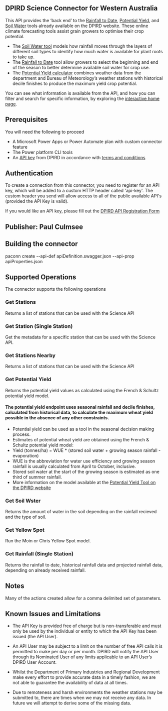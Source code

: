 
## DPIRD Science Connector for Western Australia
This API provides the ‘back end’ to the [Rainfall to Date](https://www.agric.wa.gov.au/climate-weather/rainfall-date-tool-western-australia/), [Potential Yield](https://www.agric.wa.gov.au/climate-weather/potential-yield-tool/), and [Soil Water](https://www.agric.wa.gov.au/climate-weather/soil-water-tool/#?station=10115&soil=3&groundCover=1) tools already available on the DPIRD website. These online climate forecasting tools assist grain growers to optimise their crop potential.

* The [Soil Water tool](https://www.agric.wa.gov.au/climate-weather/soil-water-tool/#?station=10115&soil=3&groundCover=1) models how rainfall moves through the layers of different soil types to identify how much water is available for plant roots to take up.
* The [Rainfall to Date](https://www.agric.wa.gov.au/climate-weather/rainfall-date-tool-western-australia/) tool allow growers to select the beginning and end of the season to better determine available soil water for crop use.
* The [Potential Yield calculator](https://www.agric.wa.gov.au/climate-weather/potential-yield-tool/) combines weather data from the department and Bureau of Meteorology’s weather stations with historical decile finishes to produce the maximum yield crop potential.

You can see what information is available from the API, and how you can filter and search for specific information, by exploring the [interactive home page](https://www.agric.wa.gov.au/science-api-20).

## Prerequisites
You will need the following to proceed
* A Microsoft Power Apps or Power Automate plan with custom connector feature
* The Power platform CLI tools
* An [API key](https://www.agric.wa.gov.au/form/dpird-api-registration) from DPIRD in accordance with [terms and conditions](https://www.agric.wa.gov.au/apis/api-terms-and-conditions)

## Authentication
To create a connection from this connector, you need to register for an API key, which will be added to a custom HTTP header called 'api-key'. The custom header you send will allow access to all of the public available API's (provided the API Key is valid).

If you would like an API key, please fill out the [DPIRD API Registration Form](https://www.agric.wa.gov.au/form/dpird-api-registration)

## Publisher: Paul Culmsee

## Building the connector 
paconn create --api-def apiDefinition.swagger.json --api-prop apiProperties.json

## Supported Operations
The connector supports the following operations
### Get Stations 
Returns a list of stations that can be used with the Science API

### Get Station (Single Station) 
Get the metadata for a specific station that can be used with the Science API.

### Get Stations Nearby 
Returns a list of stations that can be used with the Science API

### Get Potential Yield 
Returns the potential yield values as calculated using the French & Schultz potential yield model. 
#### The potential yield endpoint uses seasonal rainfall and decile finishes, calculated from historical data, to calculate the maximum wheat yield possible in the absence of any other constraints.
* Potential yield can be used as a tool in the seasonal decision making process.
* Estimates of potential wheat yield are obtained using the French & Schultz potential yield model:
* Yield (tonnes/ha) = WUE * (stored soil water + growing season rainfall - evaporation)
* WUE is the abbreviation for water use efficiency and growing season rainfall is usually calculated from April to October, inclusive.
* Stored soil water at the start of the growing season is estimated as one third of summer rainfall.
* More information on the model available at the [Potential Yield Tool on the DPIRD website](https://www.agric.wa.gov.au/climate-weather/potential-yield-tool)

### Get Soil Wster
Returns the amount of water in the soil depending on the rainfall recieved and the type of soil.

### Get Yellow Spot
Run the Moin or Chris Yellow Spot model.

### Get Rainfall (Single Station)
Returns the rainfall to date, historical rainfall data and projected rainfall data, depending on already received rainfall.

## Notes
Many of the actions created allow for a comma delimited set of parameters. 

## Known Issues and Limitations
* The API Key is provided free of charge but is non-transferable and must only be used by the individual or entity to which the API Key has been issued (the API User).

* An API User may be subject to a limit on the number of free API calls it is permitted to make per day or per month. DPIRD will notify the API User through its Nominated User of any limits applicable to an API User’s DPIRD User Account.

* Whilst the Department of Primary Industries and Regional Development make every effort to provide accurate data in a timely fashion, we are not able to guarantee the availability of data at all times.

* Due to remoteness and harsh environments the weather stations may be submitted to, there are times when we may not receive any data. In future we will attempt to derive some of the missing data.